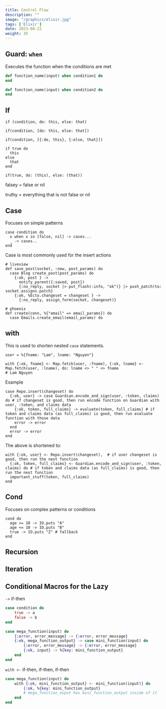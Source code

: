 ```yaml
---
title: Control Flow
description: "" 
image: "/graphics/elixir.jpg"
tags: ['Elixir']
date: 2023-08-22
weight: 35
---
```




## Guard: `when`

Executes the function when the conditions are met

``` elixir
def function_name(input) when condition1 do
end

def function_name(input) when condition2 do
end
```




## If

```
if (condition, do: this, else: that)

if(condition, [do: this, else: that])

if(condition, [{:do, this}, {:else, that}])

if true do
  this
else
  that
end

if(true, do: (this), else: (that))
```

<!-- if true do
  this
  that
end

if(true, do: (
  this
  that
)) -->

falsey = false or nil

truthy = everything that is not false or nil



## Case

Focuses on simple patterns

```
case condition do
  x when x in [false, nil] -> cases...
  _ -> cases..
end
```

Case is most commonly used for the insert actions

```
# liveview
def save_post(socket, :new, post_params) do
  case Blog create_post(post_params) do
    {:ok, post } -> 
      notify_parent({:saved, post})
      {:no_reply, socket |> put_flash(:info, "ok")} |> push_patch(to: socket.assigns.patch}
    {:ok, %Ecto.changeset = changeset } -> 
      {:no_reply, assign_form(socket, changeset)}

# phoenix
def create(conn, %{"email" => email_params}) do
  case Emails.create_email(email_params) do  
```

## with

This is used to shorten nested `case` statements.

```
user = %{fname: "Lam", lname: "Nguyen"}

with {:ok, fname} <- Map.fetch(user, :fname), {:ok, lname} <- Map.fetch(user, :lname), do: lname <> " " <> fname
# Lam Nguyen
```


Example

```
case Repo.insert(changeset) do
  {:ok, user} -> case Guardian.encode_and_sign(user, :token, claims) do # if changeset is good, then run encode function on Guardian with user, :token, and claims data
    {:ok, token, full_claims} -> evaluate(token, full_claims) # if token and claims data (as full_claims) is good, then run evaluate function with those data 
    error -> error
  end
  error -> error
end
```

The above is shortened to:

```
with {:ok, user} <- Repo.insert(changeset),  # if user changeset is good, then run the next function
  {:ok, token, full_claims} <- Guardian.encode_and_sign(user, :token, claims) do # if token and claims data (as full_claims) is good, then run the next function 
  important_stuff(token, full_claims) 
end
```

<!-- m = %{a: 1, c: 3}

a =
  with {:ok, number} <- Map.fetch(m, :a),
    true <- is_even(number) do
      IO.puts "#{number} divided by 2 is #{div(number, 2)}"
      :even
  else
    :error ->
      IO.puts("We don't have this item in map")
      :error
    _ ->
      IO.puts("It is odd")
      :odd
  end


with {:ok, variable} <- Module.action(changeset),
     {:ok, token, full_claims} <- Guardian.encode_and_sign(user, :token, claims) do
  important_stuff(token, full_claims)
end
 -->



## Cond

Focuses on complex patterns or conditions

```
cond do
  age >= 10 -> IO.puts "A"
  age <= 10 -> IO.puts "B"
  true -> IO.puts "Z" # fallback
end  
```




 
## Recursion 


## Iteration 


## Conditional Macros for the Lazy

`->` if-then

``` elixir
case condition do
    true -> a
    false -> b
end 
```

``` elixir
case mega_function(input) do
    {:error, error_message} -> {:error, error_message}
    {:ok, mega_function_output} -> case mini_function(input) do  
        {:error, error_message} -> {:error, error_message}
        {:ok, input} -> %{key: mini_function_output}
    end          
end 
```



`with <-` if-then, if-then, if-then

``` elixir
case mega_function(input) do
    with {:ok, mini_function_output} <- mini_function(input)} do
        {:ok, %{key: mini_function_output} 
        # mega_function_ouput has mini_function_output inside of it
    end          
end 
```

